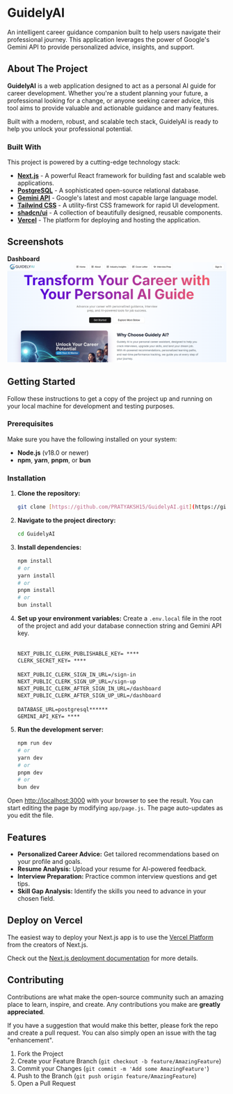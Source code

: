 # GuidelyAI

An intelligent career guidance companion built to help users navigate their professional journey. This application leverages the power of Google's Gemini API to provide personalized advice, insights, and support.

## About The Project

**GuidelyAI** is a web application designed to act as a personal AI guide for career development. Whether you're a student planning your future, a professional looking for a change, or anyone seeking career advice, this tool aims to provide valuable and actionable guidance and many features.

Built with a modern, robust, and scalable tech stack, GuidelyAI is ready to help you unlock your professional potential.

### Built With

This project is powered by a cutting-edge technology stack:

* **[Next.js](https://nextjs.org/)** - A powerful React framework for building fast and scalable web applications.
* **[PostgreSQL](https://www.postgresql.org/)** - A sophisticated open-source relational database.
* **[Gemini API](https://ai.google.dev/)** - Google's latest and most capable large language model.
* **[Tailwind CSS](https://tailwindcss.com/)** - A utility-first CSS framework for rapid UI development.
* **[shadcn/ui](https://ui.shadcn.com/)** - A collection of beautifully designed, reusable components.
* **[Vercel](https://vercel.com/)** - The platform for deploying and hosting the application.

## Screenshots

**Dashboard**
![Dashboard](./SS1.png)

## Getting Started

Follow these instructions to get a copy of the project up and running on your local machine for development and testing purposes.

### Prerequisites

Make sure you have the following installed on your system:

* **Node.js** (v18.0 or newer)
* **npm**, **yarn**, **pnpm**, or **bun**

### Installation

1.  **Clone the repository:**
    ```bash
    git clone [https://github.com/PRATYAKSH15/GuidelyAI.git](https://github.com/PRATYAKSH15/GuidelyAI.git)
    ```
2.  **Navigate to the project directory:**
    ```bash
    cd GuidelyAI
    ```
3.  **Install dependencies:**
    ```bash
    npm install
    # or
    yarn install
    # or
    pnpm install
    # or
    bun install
    ```
4.  **Set up your environment variables:**
    Create a `.env.local` file in the root of the project and add your database connection string and Gemini API key.
    ```env

    NEXT_PUBLIC_CLERK_PUBLISHABLE_KEY= ****
    CLERK_SECRET_KEY= ****

    NEXT_PUBLIC_CLERK_SIGN_IN_URL=/sign-in
    NEXT_PUBLIC_CLERK_SIGN_UP_URL=/sign-up
    NEXT_PUBLIC_CLERK_AFTER_SIGN_IN_URL=/dashboard  
    NEXT_PUBLIC_CLERK_AFTER_SIGN_UP_URL=/dashboard  

    DATABASE_URL=postgresql******
    GEMINI_API_KEY= ****
    
    ```
5.  **Run the development server:**
    ```bash
    npm run dev
    # or
    yarn dev
    # or
    pnpm dev
    # or
    bun dev
    ```

Open [http://localhost:3000](http://localhost:3000) with your browser to see the result. You can start editing the page by modifying `app/page.js`. The page auto-updates as you edit the file.

## Features

* **Personalized Career Advice:** Get tailored recommendations based on your profile and goals.
* **Resume Analysis:** Upload your resume for AI-powered feedback.
* **Interview Preparation:** Practice common interview questions and get tips.
* **Skill Gap Analysis:** Identify the skills you need to advance in your chosen field.

## Deploy on Vercel

The easiest way to deploy your Next.js app is to use the [Vercel Platform](https://vercel.com/new?utm_medium=default-template&filter=next.js&utm_source=create-next-app&utm_campaign=create-next-app-readme) from the creators of Next.js.

Check out the [Next.js deployment documentation](https://nextjs.org/docs/app/building-your-application/deploying) for more details.

## Contributing

Contributions are what make the open-source community such an amazing place to learn, inspire, and create. Any contributions you make are **greatly appreciated**.

If you have a suggestion that would make this better, please fork the repo and create a pull request. You can also simply open an issue with the tag "enhancement".

1.  Fork the Project
2.  Create your Feature Branch (`git checkout -b feature/AmazingFeature`)
3.  Commit your Changes (`git commit -m 'Add some AmazingFeature'`)
4.  Push to the Branch (`git push origin feature/AmazingFeature`)
5.  Open a Pull Request
